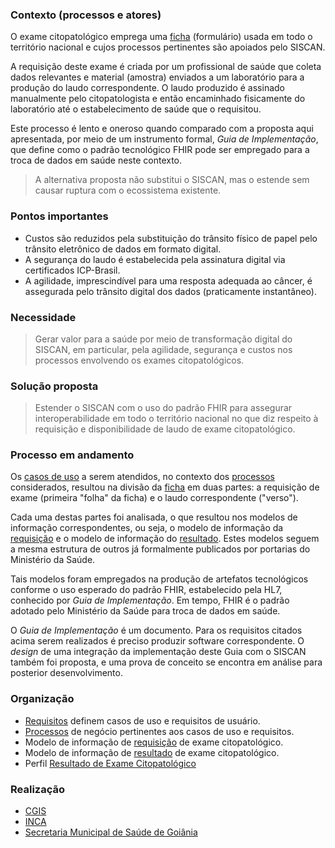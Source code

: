 ### Contexto (processos e atores)

O exame citopatológico emprega uma [ficha](./nova-requisicao-anotada.pdf) 
(formulário) usada em todo o território nacional e cujos processos 
pertinentes são apoiados pelo SISCAN.

A requisição deste exame é criada por um profissional de saúde que
coleta dados relevantes e material (amostra) enviados a um laboratório
para a produção do laudo correspondente. O laudo produzido 
é assinado manualmente pelo citopatologista e então encaminhado fisicamente do
laboratório até o estabelecimento de saúde que o requisitou.

Este processo é lento e oneroso quando comparado com a
proposta aqui apresentada, por meio de um instrumento formal, _Guia de Implementação_,
que define como o padrão tecnológico FHIR pode ser empregado para a troca de dados em saúde neste contexto.

> A alternativa proposta não substitui o SISCAN, mas o estende sem causar ruptura com o ecossistema existente.

### Pontos importantes

- Custos são reduzidos pela substituição do trânsito físico de papel pelo trânsito eletrônico de dados em formato digital.
- A segurança do laudo é estabelecida pela assinatura digital via certificados ICP-Brasil.
- A agilidade, imprescindível para uma resposta adequada ao câncer, é assegurada pelo trânsito digital dos dados (praticamente instantâneo).


### Necessidade

> Gerar valor para a saúde por meio de transformação digital do SISCAN, em particular,
> pela agilidade, segurança e custos nos processos envolvendo os exames citopatológicos.

### Solução proposta

> Estender o SISCAN com o uso do padrão FHIR para assegurar interoperabilidade em todo o
> território nacional no que diz respeito à requisição e disponibilidade de laudo de 
> exame citopatológico. 

### Processo em andamento

Os <a href="requisitos.html">casos de uso</a> a serem atendidos,
no contexto dos <a href="processos.html">processos</a>
considerados, resultou na divisão da [ficha](./nova-requisicao-anotada.pdf) em duas partes: a requisição de exame (primeira "folha" da ficha) e o laudo correspondente ("verso").

Cada uma destas partes foi analisada, o que resultou
nos modelos de informação correspondentes, ou seja, o
modelo de informação da <a href="requisicao.html">requisição</a>
e o modelo de informação do <a href="resultado.html">resultado</a>.
Estes modelos seguem a mesma estrutura
de outros já formalmente publicados por portarias do Ministério da Saúde.

Tais modelos foram empregados na produção de artefatos tecnológicos 
conforme o uso esperado do padrão FHIR, estabelecido pela HL7, conhecido por
_Guia de Implementação_. Em tempo, FHIR é o padrão
adotado pelo Ministério da Saúde para troca de dados em saúde. 

O _Guia de Implementação_ é um documento. Para os requisitos citados acima
serem realizados é preciso produzir software correspondente. 
O _design_ de uma integração
da implementação deste Guia com o SISCAN também foi proposta, e uma 
prova de conceito se encontra em análise para posterior desenvolvimento.

### Organização

- <a href="requisitos.html">Requisitos</a> definem casos de uso e requisitos de usuário.
- <a href="processos.html">Processos</a> de negócio pertinentes aos casos de uso e requisitos.
- Modelo de informação de <a href="requisicao.html">requisição</a> de exame citopatológico.
- Modelo de informação de <a href="resultado.html">resultado</a> de exame citopatológico.
- Perfil [Resultado de Exame Citopatológico](StructureDefinition-BRResultadoExameCitopatologico.html)

### Realização

- [CGIS](https://cgis.ufg.br/)
- [INCA](https://www.inca.gov.br/)
- [Secretaria Municipal de Saúde de Goiânia](https://saude.goiania.go.gov.br/)
